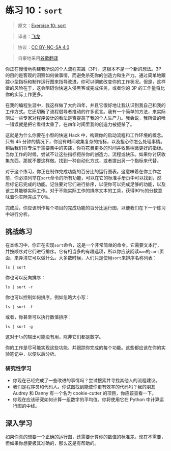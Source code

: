 # 练习 10：`sort`

> 原文：[Exercise 10: sort](https://learncodethehardway.org/more-python-book/ex10.html)

> 译者：[飞龙](https://github.com/wizardforcel)

> 协议：[CC BY-NC-SA 4.0](http://creativecommons.org/licenses/by-nc-sa/4.0/)

> 自豪地采用[谷歌翻译](https://translate.google.cn/)

你正在慢慢地构建我所说的个人流程实践（3P），这根本不是一个新的想法。3P 的目的是客观的洞察如何做事情，而避免杀死你的创造力和生产力。通过简单地跟踪小型指标和制作运行图来指导改进，你可以彻底改变你的工作状况。但是，这样做的风险在于，这会阻碍你快速入侵黑客或完成任务，或者你的 3P 的工作量将比你的实际工作更多。

在我的编程生涯中，我这样做了大约四年，并且它很好地让我认识到我自己和我的工作方式。它还切断了流程倡导者推动的许多谎言。我有一个简单的方法，来实际测试一些专家对程序设计的看法是否提高了我的个人生产力。我会说，我所做的唯一错误就是把它看得太重了，在四年时间里我的创造力被扼杀了。

这就是为什么你要在小型的快速 Hack 中，构建你的启动流程和工作环境的概念。只有 45 分钟的情况下，你没有时间收集复杂的指标，以及担心你怎么处理事情。稍后我们将专注于需要集中的实践，你将花费更多的时间并收集稍微更好的指标。当你工作的时候，尝试不让这些指标扼杀你的创造力，流程或快乐。如果你讨厌收集东西，那就不要这样做。找到一种自动化方式，或者提出另一个指标来代替。

对于这个练习，你正在制作完成功能的百分比的运行图表。这意味着在你工作之前，你必须列举在`sort`命令的所有功能，可以在它的标准手册页中可以找到，然后标记已完成的功能。记住要对它们进行排序，以便你可以完成足够的功能，以及该工具能够实际工作。对于不能实际工作的排序文本的工具，获得90％的分数意味着你实际完成了0％。

完成后，你应该制作每个项目的完成功能的百分比运行图，以便我们在下一个练习中进行分析。

## 挑战练习

在本练习中，你正在实现`sort`命令，这是一个非常简单的命令。它需要文本行，并按顺序对它们进行排序。它有相当多的有趣选项，所以你应该阅读`man`的`sort`页面，来弄清它可以做什么。大多数时候，人们只是使用`sort`来排序名称列表：

```
ls | sort
```

你也可以反向排序：

```
ls | sort -r
```

你也可以控制如何排序，例如忽略大小写：

```
ls | sort -f
```

或者，你甚至可以执行数值排序：

```
ls | sort -g
```

这对于`ls`的输出可能没有用，除非它们都是数字。

你的工作是尽可能实现这些功能，并跟踪你完成的每个功能。这些都应该在你的实验笔记中，以便以后分析。

### 研究性学习

+   你现在已经完成了一些改进的事情吗？尝试搜索并寻找其他人的流程建议。
+   我们是程序员和代码人。你试图找到能使你更有效率的代码吗？我的朋友 Audrey 和 Danny 有一个名为 cookie-cutter 的项目，你应该查看一下。
+   你现在应该研究如何计算一组数字的平均值。你将使用它在 Python 中计算运行图的中线。

## 深入学习

如果你真的想要一个正确的运行图，还需要计算你的数值的标准差。现在不需要，但如果你想要极其准确的，那么这是有帮助的。
